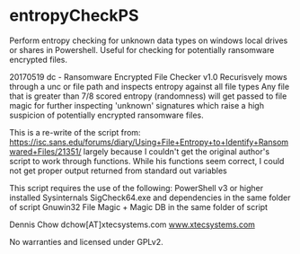 # entropyCheckPS
Perform entropy checking for unknown data types on windows local drives or shares in Powershell. Useful for checking for potentially ransomware encrypted files.


20170519 dc - Ransomware Encrypted File Checker v1.0
Recurisvely mows through a unc or file path and inspects entropy against all file types
Any file that is greater than 7/8 scored entropy (randomness) will get passed to file 
magic for further inspecting 'unknown' signatures which raise a high suspicion of
potentially encrypted ransomware files. 

This is a re-write of the script from: https://isc.sans.edu/forums/diary/Using+File+Entropy+to+Identify+Ransomwared+Files/21351/
largely because I couldn't get the original author's script to work through functions.
While his functions seem correct, I could not get proper output returned from standard out variables

This script requires the use of the following:
PowerShell v3 or higher installed
Sysinternals SigCheck64.exe and dependencies in the same folder of script
Gnuwin32 File Magic + Magic DB in the same folder of script

Dennis Chow
dchow[AT]xtecsystems.com
www.xtecsystems.com

No warranties and licensed under GPLv2.
